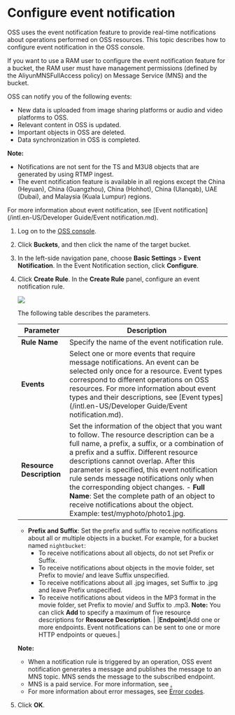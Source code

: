 # Configure event notification

OSS uses the event notification feature to provide real-time notifications about operations performed on OSS resources. This topic describes how to configure event notification in the OSS console.

If you want to use a RAM user to configure the event notification feature for a bucket, the RAM user must have management permissions \(defined by the AliyunMNSFullAccess policy\) on Message Service \(MNS\) and the bucket.

OSS can notify you of the following events:

-   New data is uploaded from image sharing platforms or audio and video platforms to OSS.
-   Relevant content in OSS is updated.
-   Important objects in OSS are deleted.
-   Data synchronization in OSS is completed.

**Note:**

-   Notifications are not sent for the TS and M3U8 objects that are generated by using RTMP ingest.
-   The event notification feature is available in all regions except the China \(Heyuan\), China \(Guangzhou\), China \(Hohhot\), China \(Ulanqab\), UAE \(Dubai\), and Malaysia \(Kuala Lumpur\) regions.

For more information about event notification, see [Event notification](/intl.en-US/Developer Guide/Event notification.md).

1.  Log on to the [OSS console](https://oss.console.aliyun.com/).

2.  Click **Buckets**, and then click the name of the target bucket.

3.  In the left-side navigation pane, choose **Basic Settings** \> **Event Notification**. In the Event Notification section, click **Configure**.

4.  Click **Create Rule**. In the **Create Rule** panel, configure an event notification rule.

    ![](https://static-aliyun-doc.oss-cn-hangzhou.aliyuncs.com/assets/img/en-US/3867549951/p11309.png)

    The following table describes the parameters.

    |Parameter|Description|
    |---------|-----------|
    |**Rule Name**|Specify the name of the event notification rule.|
    |**Events**|Select one or more events that require message notifications. An event can be selected only once for a resource. Event types correspond to different operations on OSS resources. For more information about event types and their descriptions, see [Event types](/intl.en-US/Developer Guide/Event notification.md).|
    |**Resource Description**|Set the information of the object that you want to follow. The resource description can be a full name, a prefix, a suffix, or a combination of a prefix and a suffix. Different resource descriptions cannot overlap. After this parameter is specified, this event notification rule sends message notifications only when the corresponding object changes.     -   **Full Name**: Set the complete path of an object to receive notifications about the object. Example: test/myphoto/photo1.jpg.
    -   **Prefix and Suffix**: Set the prefix and suffix to receive notifications about all or multiple objects in a bucket. For example, for a bucket named `nightbucket`:
        -   To receive notifications about all objects, do not set Prefix or Suffix.
        -   To receive notifications about objects in the movie folder, set Prefix to movie/ and leave Suffix unspecified.
        -   To receive notifications about all .jpg images, set Suffix to .jpg and leave Prefix unspecified.
        -   To receive notifications about videos in the MP3 format in the movie folder, set Prefix to movie/ and Suffix to .mp3.
**Note:** You can click **Add** to specify a maximum of five resource descriptions for **Resource Description**. |
    |**Endpoint**|Add one or more endpoints. Event notifications can be sent to one or more HTTP endpoints or queues.|

    **Note:**

    -   When a notification rule is triggered by an operation, OSS event notification generates a message and publishes the message to an MNS topic. MNS sends the message to the subscribed endpoint.
    -   MNS is a paid service. For more information, see [.](.t1835565.dita#concept_2028746)
    -   For more information about error messages, see [Error codes]().
5.  Click **OK**.


